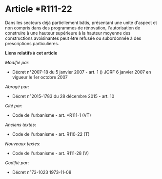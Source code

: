 # Article *R111-22

Dans les secteurs déjà partiellement bâtis, présentant une unité d'aspect et non compris dans des programmes de rénovation,
l'autorisation de construire à une hauteur supérieure à la hauteur moyenne des constructions avoisinantes peut être refusée
ou subordonnée à des prescriptions particulières.

**Liens relatifs à cet article**

_Modifié par_:

  - Décret n°2007-18 du 5 janvier 2007 - art. 1 () JORF 6 janvier 2007 en vigueur le 1er octobre 2007

_Abrogé par_:

  - Décret n°2015-1783 du 28 décembre 2015 - art. 10

_Cité par_:

  - Code de l'urbanisme - art. *R111-1 (VT)

_Anciens textes_:

  - Code de l'urbanisme - art. R110-22 (T)

_Nouveaux textes_:

  - Code de l'urbanisme - art. R111-28 (V)

_Codifié par_:

  - Décret n°73-1023 1973-11-08
